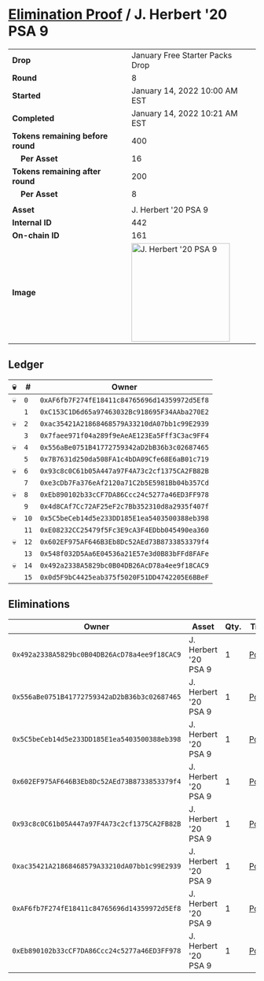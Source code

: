 # [Elimination Proof](./readme.md) / J. Herbert &#039;20 PSA 9

|||
|---|---|
| **Drop** | January Free Starter Packs Drop |
| **Round** | 8 |
| **Started** | January 14, 2022 10:00 AM EST |
| **Completed** | January 14, 2022 10:21 AM EST |
| **Tokens remaining before round** | 400 |
| **&nbsp;&nbsp;&nbsp;&nbsp;Per Asset** | 16 |
| **Tokens remaining after round** | 200 |
| **&nbsp;&nbsp;&nbsp;&nbsp;Per Asset** | 8 |
| | |
| **Asset** | J. Herbert &#039;20 PSA 9 |
| **Internal ID** | 442 |
| **On-chain ID** | 161 |
| **Image** | <img src="https://tcdn.blokpax.com/954504e8-1ad9-4413-9262-d9b46ca3bda2/89b703e53283ac7e4052fed7e4a3a03282121bbf82ed1276835576ddbcd7e29e.png" height="200" alt="J. Herbert &#039;20 PSA 9" /> |

## Ledger

| 💀 | # | Owner |
| --- | --- | --- |
| 💀 | `0` | `0xAF6fb7F274fE18411c84765696d14359972d5Ef8` |
|  | `1` | `0xC153C1D6d65a97463032Bc918695F34AAba270E2` |
| 💀 | `2` | `0xac35421A21868468579A33210dA07bb1c99E2939` |
|  | `3` | `0x7faee971f04a289f9eAeAE123Ea5Fff3C3ac9FF4` |
| 💀 | `4` | `0x556aBe0751B41772759342aD2bB36b3c02687465` |
|  | `5` | `0x7B7631d250da508FA1c4bDA09Cfe68E6aB01c719` |
| 💀 | `6` | `0x93c8c0C61b05A447a97F4A73c2cf1375CA2FB82B` |
|  | `7` | `0xe3cDb7Fa376eAf2120a71C2b5E5981Bb04b357Cd` |
| 💀 | `8` | `0xEb890102b33cCF7DA86Ccc24c5277a46ED3FF978` |
|  | `9` | `0x4d8CAf7Cc72AF25eF2c7Bb352310d8a2935f407f` |
| 💀 | `10` | `0x5C5beCeb14d5e233DD185E1ea5403500388eb398` |
|  | `11` | `0xE08232CC25479f5Fc3E9cA3F4EDbb045490ea360` |
| 💀 | `12` | `0x602EF975AF646B3Eb8Dc52AEd73B8733853379f4` |
|  | `13` | `0x548f032D5Aa6E04536a21E57e3d0B83bFFd8FAFe` |
| 💀 | `14` | `0x492a2338A5829bc0B04DB26AcD78a4ee9f18CAC9` |
|  | `15` | `0x0d5F9bC4425eab375f5020F51DD4742205E6BBeF` |


## Eliminations

| Owner | Asset | Qty. | Transaction |
| --- | --- | --- | --- |
| `0x492a2338A5829bc0B04DB26AcD78a4ee9f18CAC9` | J. Herbert '20 PSA 9 | 1 | [Polygonscan](https://polygonscan.com/tx/0x147cce262df796adde8205a9b5d96fe1acd2a051611d2d5149d91ec7d7ed8f65) |
| `0x556aBe0751B41772759342aD2bB36b3c02687465` | J. Herbert '20 PSA 9 | 1 | [Polygonscan](https://polygonscan.com/tx/0x6acec73b6acd49c839515813793fed2a8f0b7a5d455bb5aedab4154d268f8312) |
| `0x5C5beCeb14d5e233DD185E1ea5403500388eb398` | J. Herbert '20 PSA 9 | 1 | [Polygonscan](https://polygonscan.com/tx/0xf2e7b4b502abbbf9c7d953241697dbb55771269d7270d854347fe614c84994a3) |
| `0x602EF975AF646B3Eb8Dc52AEd73B8733853379f4` | J. Herbert '20 PSA 9 | 1 | [Polygonscan](https://polygonscan.com/tx/0x03f8bed122a8dc07cb5599fe3f227eb5dfeb13e1fec8d083090c7f0d2fd15310) |
| `0x93c8c0C61b05A447a97F4A73c2cf1375CA2FB82B` | J. Herbert '20 PSA 9 | 1 | [Polygonscan](https://polygonscan.com/tx/0x21fd27513cc795a8b128bde0dc6a82cc0486263d385adf5a85475b1c0128b015) |
| `0xac35421A21868468579A33210dA07bb1c99E2939` | J. Herbert '20 PSA 9 | 1 | [Polygonscan](https://polygonscan.com/tx/0x24318ed0e192ef66bb5063f28c312074cbbc0eb044fe696ec64b1221c1b8067e) |
| `0xAF6fb7F274fE18411c84765696d14359972d5Ef8` | J. Herbert '20 PSA 9 | 1 | [Polygonscan](https://polygonscan.com/tx/0x57d7e8d83ba41a48693164707501138e70e2d6f6fc940ffd698d602ea93800d5) |
| `0xEb890102b33cCF7DA86Ccc24c5277a46ED3FF978` | J. Herbert '20 PSA 9 | 1 | [Polygonscan](https://polygonscan.com/tx/0x07d4578db0b32e4f8fc8b2f30f2ead110f300299378a805d1fba0fbab823a088) |
